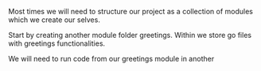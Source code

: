 Most times we will need to structure our project as a collection of modules which we create our selves.

Start by creating another module folder greetings. Within we store go files with greetings functionalities.

We will need to run code from our greetings module in another 